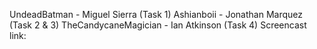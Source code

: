 UndeadBatman - Miguel Sierra (Task 1)
Ashianboii - Jonathan Marquez (Task 2 & 3)
TheCandycaneMagician - Ian Atkinson (Task 4)
Screencast link: 
